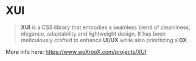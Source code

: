 # XUI

> **XUI** is a CSS library that embodies a seamless blend of cleanliness, elegance, adaptability and lightweight design.
> It has been meticulously crafted to enhance **UI/UX** while also prioritizing a **DX**.

More info here: https://www.woXrooX.com/projects/XUI
